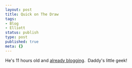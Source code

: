 ```yaml
---
layout: post
title: Quick on The Draw
tags:
- Blog
- Elliott
status: publish
type: post
published: true
meta: {}
---
```

He's 11 hours old and <a href="http://elliottbakke.wordpress.com/">already blogging</a>.  Daddy's little geek!
